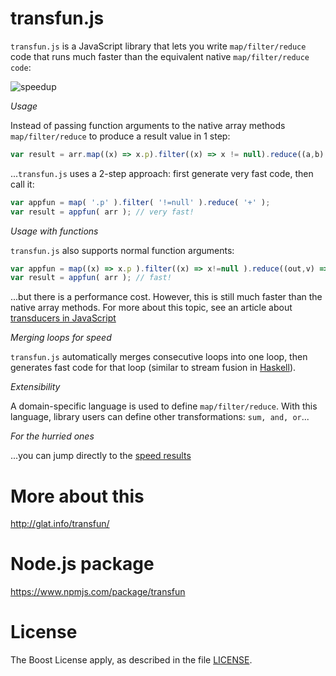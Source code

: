 # transfun.js

`transfun.js` is a JavaScript library that lets you write `map/filter/reduce` code that runs much faster than the equivalent native `map/filter/reduce code`:

![speedup](rsrc_web/img/jsperf_safari.png)

*Usage*

Instead of passing function arguments to the native array methods `map/filter/reduce` to produce a result value in 1 step: 
```javascript
var result = arr.map((x) => x.p).filter((x) => x != null).reduce((a,b) => a + b);
  ```
  
...`transfun.js` uses a 2-step approach: first generate very fast code, then call it:
```javascript
var appfun = map( '.p' ).filter( '!=null' ).reduce( '+' );
var result = appfun( arr ); // very fast!
```

*Usage with functions*

`transfun.js` also supports normal function arguments:
```javascript
var appfun = map((x) => x.p ).filter((x) => x!=null ).reduce((out,v) => out+v );
var result = appfun( arr ); // fast!
```
...but there is a performance cost. 
However, this is still much faster than the native array methods. For more about this topic, see an article about [transducers in JavaScript](https://medium.com/@roman01la/understanding-transducers-in-javascript-3500d3bd9624#.9mto6edg3)

*Merging loops for speed*

`transfun.js` automatically merges consecutive loops into one loop, then generates fast code for that loop (similar to stream fusion in [Haskell](http://chrisdone.com/posts/stream-composability)).

*Extensibility*

A domain-specific language is used to define `map/filter/reduce`. With this language, library users can define other transformations: `sum, and, or`...

*For the hurried ones*

...you can jump directly to the [speed results](http://glat.info/transfun/index.html#speed-result)

# More about this

http://glat.info/transfun/

# Node.js package

https://www.npmjs.com/package/transfun

# License

The Boost License apply, as described in the file [LICENSE](./LICENSE).
